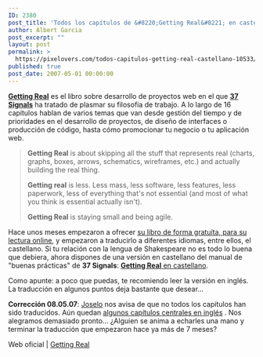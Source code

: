 ```yaml
---
ID: 2380
post_title: 'Todos los capítulos de &#8220;Getting Real&#8221; en castellano'
author: Albert Garcia
post_excerpt: ""
layout: post
permalink: >
  https://pixelovers.com/todos-capitulos-getting-real-castellano-10533/
published: true
post_date: 2007-05-01 00:00:00
---
```

<a href="http://gettingreal.37signals.com/index.php"><strong>Getting Real</strong></a> es el libro sobre desarrollo de proyectos web en el que <a href="http://www.37signals.com"><strong>37 Signals</strong></a> ha tratado de plasmar su filosofía de trabajo. A lo largo de 16 capítulos hablan de varios temas que van desde gestión del tiempo y de prioridades en el desarrollo de proyectos, de diseño de interfaces o producción de código, hasta cómo promocionar tu negocio o tu aplicación web.

<!--more-->
<blockquote><strong>Getting Real</strong> is about skipping all the stuff that
represents real (charts, graphs, boxes, arrows, schematics,
wireframes, etc.) and actually building the real thing.

<strong>Getting real</strong> is less. Less mass, less software, less features,
less paperwork, less of everything that's not essential (and
most of what you think is essential actually isn't).

<strong>Getting Real</strong> is staying small and being agile.</blockquote>
Hace unos meses empezaron a ofrecer <a href="http://gettingreal.37signals.com/toc.php">su libro de forma gratuíta, para su lectura online</a>, y empezaron a traducirlo a diferentes idiomas, entre ellos, el castellano. Si tu relación con la lengua de Shakespeare no es todo lo buena que debiera, ahora dispones de una versión en castellano del manual de "buenas prácticas" de <strong>37 Signals</strong>: <a href="http://gettingreal.37signals.com/index.php"><strong>Getting Real</strong> en castellano</a>.

Como apunte: a poco que puedas, te recomiendo leer la versión en inglés. La traducción en algunos puntos deja bastante que desear...

<strong>Corrección 08.05.07</strong>: <a href="http://joselo.wordpress.com/">Joselo</a> nos avisa de que no todos los capítulos han sido traducidos. Aún quedan <a href="http://gettingreal.37signals.com/GR_esp.php#ch07">algunos capítulos centrales en inglés</a> . Nos alegramos demasiado pronto... ¿Alguien se anima a echarles una mano y terminar la traducción que empezaron hace ya más de 7 meses?

Web oficial | <a href="http://gettingreal.37signals.com/index.php">Getting Real</a>
